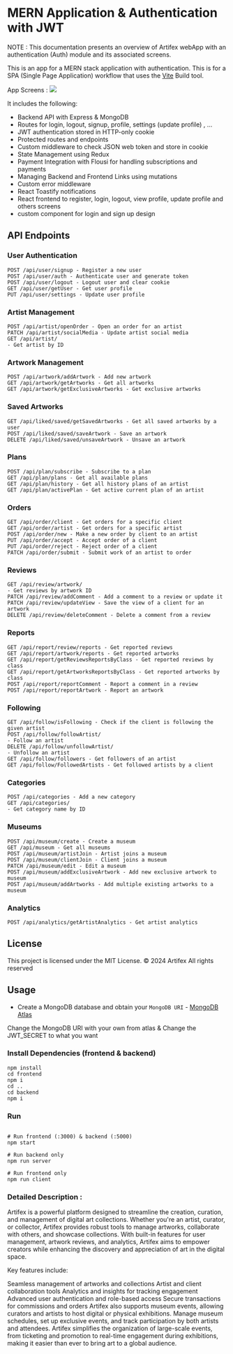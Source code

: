 # MERN Application & Authentication with JWT

NOTE : This documentation presents an overview of Artifex webApp with an authentication (Auth) module and its associated screens.


This is an app for a MERN stack application with authentication. This is for a SPA (Single Page Application) workflow that uses the [Vite](https://vite.dev) Build tool.

App Screens :
<img src="./frontend/src/assets/images/git.png" />

It includes the following:

- Backend API with Express & MongoDB
- Routes for login, logout, signup, profile, settings (update profile) , ...
- JWT authentication stored in HTTP-only cookie
- Protected routes and endpoints
- Custom middleware to check JSON web token and store in cookie
- State Management using Redux
- Payment Integration with Flousi for handling subscriptions and payments
- Managing Backend and Frontend Links using mutations
- Custom error middleware
- React Toastify notifications
- React frontend to register, login, logout, view profile, update profile and others screens
- custom component for login and sign up design 

## API Endpoints

### User Authentication
```
POST /api/user/signup - Register a new user
POST /api/user/auth - Authenticate user and generate token
POST /api/user/logout - Logout user and clear cookie
GET /api/user/getUser - Get user profile
PUT /api/user/settings - Update user profile
```

### Artist Management
```
POST /api/artist/openOrder - Open an order for an artist
PATCH /api/artist/socialMedia - Update artist social media
GET /api/artist/
- Get artist by ID
```
### Artwork Management
```
POST /api/artwork/addArtwork - Add new artwork
GET /api/artwork/getArtworks - Get all artworks
GET /api/artwork/getExclusiveArtworks - Get exclusive artworks
```
### Saved Artworks
```
GET /api/liked/saved/getSavedArtworks - Get all saved artworks by a user
POST /api/liked/saved/saveArtwork - Save an artwork
DELETE /api/liked/saved/unsaveArtwork - Unsave an artwork
```
### Plans
```
POST /api/plan/subscribe - Subscribe to a plan
GET /api/plan/plans - Get all available plans
GET /api/plan/history - Get all history plans of an artist
GET /api/plan/activePlan - Get active current plan of an artist
```
### Orders
```
GET /api/order/client - Get orders for a specific client
GET /api/order/artist - Get orders for a specific artist
POST /api/order/new - Make a new order by client to an artist
PUT /api/order/accept - Accept order of a client
PUT /api/order/reject - Reject order of a client
PATCH /api/order/submit - Submit work of an artist to order
```
### Reviews
```
GET /api/review/artwork/
- Get reviews by artwork ID
PATCH /api/review/addComment - Add a comment to a review or update it
PATCH /api/review/updateView - Save the view of a client for an artwork
DELETE /api/review/deleteComment - Delete a comment from a review
```
### Reports
```
GET /api/report/review/reports - Get reported reviews
GET /api/report/artwork/reports - Get reported artworks
GET /api/report/getReviewsReportsByClass - Get reported reviews by class
GET /api/report/getArtworksReportsByClass - Get reported artworks by class
POST /api/report/reportComment - Report a comment in a review
POST /api/report/reportArtwork - Report an artwork
```
### Following
```
GET /api/follow/isFollowing - Check if the client is following the given artist
POST /api/follow/followArtist/
- Follow an artist
DELETE /api/follow/unfollowArtist/
- Unfollow an artist
GET /api/follow/followers - Get followers of an artist
GET /api/follow/FollowedArtists - Get followed artists by a client
```
### Categories
```
POST /api/categories - Add a new category
GET /api/categories/
- Get category name by ID
```
### Museums
```
POST /api/museum/create - Create a museum
GET /api/museum - Get all museums
POST /api/museum/artistJoin - Artist joins a museum
POST /api/museum/clientJoin - Client joins a museum
PATCH /api/museum/edit - Edit a museum
POST /api/museum/addExclusiveArtwork - Add new exclusive artwork to museum
POST /api/museum/addArtworks - Add multiple existing artworks to a museum
```
### Analytics
```
POST /api/analytics/getArtistAnalytics - Get artist analytics
```

## License
This project is licensed under the MIT License.
© 2024 Artifex All rights reserved

## Usage

- Create a MongoDB database and obtain your `MongoDB URI` - [MongoDB Atlas](https://www.mongodb.com/cloud/atlas/register)


Change the MongoDB URI with your own from atlas & 
Change the JWT_SECRET to what you want

### Install Dependencies (frontend & backend)

```
npm install
cd frontend
npm i
cd ..
cd backend
npm i
```

### Run

```

# Run frontend (:3000) & backend (:5000)
npm start

# Run backend only
npm run server

# Run frontend only
npm run client
```

### Detailed Description :
Artifex is a powerful platform designed to streamline the creation, curation, and management of digital art collections. Whether you're an artist, curator, or collector, Artifex provides robust tools to manage artworks, collaborate with others, and showcase collections. With built-in features for user management, artwork reviews, and analytics, Artifex aims to empower creators while enhancing the discovery and appreciation of art in the digital space.

Key features include:

Seamless management of artworks and collections
Artist and client collaboration tools
Analytics and insights for tracking engagement
Advanced user authentication and role-based access
Secure transactions for commissions and orders
Artifex also supports museum events, allowing curators and artists to host digital or physical exhibitions. Manage museum schedules, set up exclusive events, and track participation by both artists and attendees. Artifex simplifies the organization of large-scale events, from ticketing and promotion to real-time engagement during exhibitions, making it easier than ever to bring art to a global audience.
